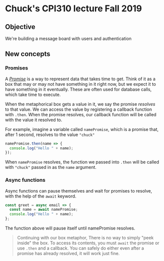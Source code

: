 # Chuck's CPI310 lecture Fall 2019

## Objective

We're building a message board with users and authentication

## New concepts

### Promises

A [_Promise_](https://developer.mozilla.org/en-US/docs/Web/JavaScript/Guide/Using_promises) is a way to represent data that takes time to get. Think of it as a box that may or may not have something in it right now, but we expect it to have something in it eventually. These are often used for database calls, which take time to execute.

When the metaphorical box gets a value in it, we say the promise _resolves_ to that value. We can access the value by registering a callback function with `.then`. When the promise resolves, our callback function will be called with the value it resolved to.

For example, imagine a variable called `namePromise`, which is a promise that, after 1 second, resolves to the value `"chuck"`

```javascript
namePromise.then(name => {
  console.log("Hello " + name);
});
```

When `namePromise` resolves, the function we passed into `.then` will be called with `"chuck"` passed in as the `name` argument.

### Async functions

Async functions can pause themselves and wait for promises to resolve, with the help of the `await` keyword.

```javascript
const greet = async email => {
  const name = await namePromise;
  console.log("Hello " + name);
};
```

The function above will pause itself until namePromise resolves.

> Continuing with our box metaphor, There is no way to simply "peek inside" the box. To access its contents, you must `await` the promise or use `.then` and a callback. You can safely do either even after a promise has already resolved, it will work just fine.
